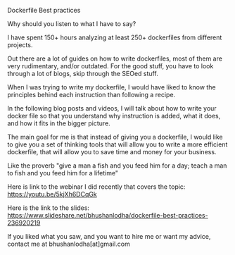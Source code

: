 Dockerfile Best practices 

Why should you listen to what I have to say?

I have spent 150+ hours analyzing at least 250+ dockerfiles from different projects.

Out there are a lot of guides on how to write dockerfiles, most of them are very rudimentary, and/or outdated. For the good stuff, you have to look through a lot of blogs, skip through the SEOed stuff.

When I was trying to write my dockerfile, I would have liked to know the principles behind each instruction than following a recipe.

In the following blog posts and videos, I will talk about how to write your docker file so that you understand why instruction is added, what it does, and how it fits in the bigger picture.

The main goal for me is that instead of giving you a dockerfile, I would like to give you a set of thinking tools that will allow you to write a more efficient dockerfile, that will allow you to save time and money for your business.

Like the proverb "give a man a fish and you feed him for a day; teach a man to fish and you feed him for a lifetime"

Here is link to the webinar I did recently that covers the topic: https://youtu.be/5kjXh6DCqGk

Here is the link to the slides: https://www.slideshare.net/bhushanlodha/dockerfile-best-practices-236920219

If you liked what you saw, and you want to hire me or want my advice, contact me at bhushanlodha[at]gmail.com
